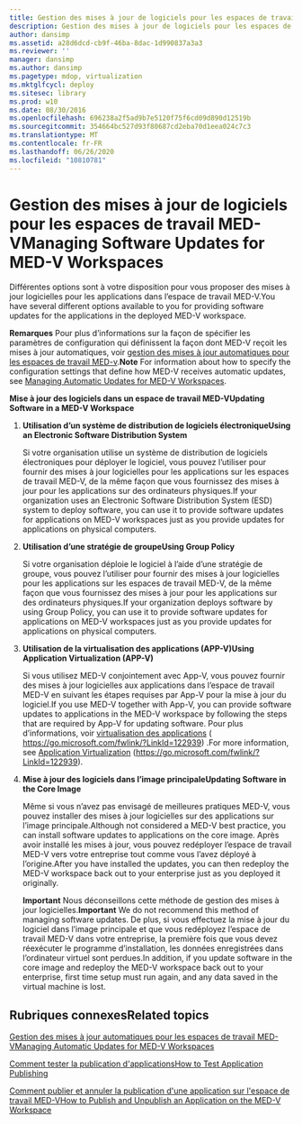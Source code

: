```yaml
---
title: Gestion des mises à jour de logiciels pour les espaces de travail MED-V
description: Gestion des mises à jour de logiciels pour les espaces de travail MED-V
author: dansimp
ms.assetid: a28d6dcd-cb9f-46ba-8dac-1d990837a3a3
ms.reviewer: ''
manager: dansimp
ms.author: dansimp
ms.pagetype: mdop, virtualization
ms.mktglfcycl: deploy
ms.sitesec: library
ms.prod: w10
ms.date: 08/30/2016
ms.openlocfilehash: 696238a2f5ad9b7e5120f75f6cd09d890d12519b
ms.sourcegitcommit: 354664bc527d93f80687cd2eba70d1eea024c7c3
ms.translationtype: MT
ms.contentlocale: fr-FR
ms.lasthandoff: 06/26/2020
ms.locfileid: "10810781"
---
```

# <span data-ttu-id="b8061-103">Gestion des mises à jour de logiciels pour les espaces de travail MED-V</span><span class="sxs-lookup"><span data-stu-id="b8061-103">Managing Software Updates for MED-V Workspaces</span></span>


<span data-ttu-id="b8061-104">Différentes options sont à votre disposition pour vous proposer des mises à jour logicielles pour les applications dans l’espace de travail MED-V.</span><span class="sxs-lookup"><span data-stu-id="b8061-104">You have several different options available to you for providing software updates for the applications in the deployed MED-V workspace.</span></span>

<span data-ttu-id="b8061-105">**Remarques**  Pour plus d’informations sur la façon de spécifier les paramètres de configuration qui définissent la façon dont MED-V reçoit les mises à jour automatiques, voir [gestion des mises à jour automatiques pour les espaces de travail MED-v](managing-automatic-updates-for-med-v-workspaces.md).</span><span class="sxs-lookup"><span data-stu-id="b8061-105">**Note** For information about how to specify the configuration settings that define how MED-V receives automatic updates, see [Managing Automatic Updates for MED-V Workspaces](managing-automatic-updates-for-med-v-workspaces.md).</span></span>

 

**<span data-ttu-id="b8061-106">Mise à jour des logiciels dans un espace de travail MED-V</span><span class="sxs-lookup"><span data-stu-id="b8061-106">Updating Software in a MED-V Workspace</span></span>**

1.  **<span data-ttu-id="b8061-107">Utilisation d’un système de distribution de logiciels électronique</span><span class="sxs-lookup"><span data-stu-id="b8061-107">Using an Electronic Software Distribution System</span></span>**

    <span data-ttu-id="b8061-108">Si votre organisation utilise un système de distribution de logiciels électroniques pour déployer le logiciel, vous pouvez l’utiliser pour fournir des mises à jour logicielles pour les applications sur les espaces de travail MED-V, de la même façon que vous fournissez des mises à jour pour les applications sur des ordinateurs physiques.</span><span class="sxs-lookup"><span data-stu-id="b8061-108">If your organization uses an Electronic Software Distribution System (ESD) system to deploy software, you can use it to provide software updates for applications on MED-V workspaces just as you provide updates for applications on physical computers.</span></span>

2.  **<span data-ttu-id="b8061-109">Utilisation d’une stratégie de groupe</span><span class="sxs-lookup"><span data-stu-id="b8061-109">Using Group Policy</span></span>**

    <span data-ttu-id="b8061-110">Si votre organisation déploie le logiciel à l’aide d’une stratégie de groupe, vous pouvez l’utiliser pour fournir des mises à jour logicielles pour les applications sur les espaces de travail MED-V, de la même façon que vous fournissez des mises à jour pour les applications sur des ordinateurs physiques.</span><span class="sxs-lookup"><span data-stu-id="b8061-110">If your organization deploys software by using Group Policy, you can use it to provide software updates for applications on MED-V workspaces just as you provide updates for applications on physical computers.</span></span>

3.  **<span data-ttu-id="b8061-111">Utilisation de la virtualisation des applications (APP-V)</span><span class="sxs-lookup"><span data-stu-id="b8061-111">Using Application Virtualization (APP-V)</span></span>**

    <span data-ttu-id="b8061-112">Si vous utilisez MED-V conjointement avec App-V, vous pouvez fournir des mises à jour logicielles aux applications dans l’espace de travail MED-V en suivant les étapes requises par App-V pour la mise à jour du logiciel.</span><span class="sxs-lookup"><span data-stu-id="b8061-112">If you use MED-V together with App-V, you can provide software updates to applications in the MED-V workspace by following the steps that are required by App-V for updating software.</span></span> <span data-ttu-id="b8061-113">Pour plus d’informations, voir [virtualisation des applications](https://go.microsoft.com/fwlink/?LinkId=122939) ( https://go.microsoft.com/fwlink/?LinkId=122939) .</span><span class="sxs-lookup"><span data-stu-id="b8061-113">For more information, see [Application Virtualization](https://go.microsoft.com/fwlink/?LinkId=122939) (https://go.microsoft.com/fwlink/?LinkId=122939).</span></span>

4.  **<span data-ttu-id="b8061-114">Mise à jour des logiciels dans l’image principale</span><span class="sxs-lookup"><span data-stu-id="b8061-114">Updating Software in the Core Image</span></span>**

    <span data-ttu-id="b8061-115">Même si vous n’avez pas envisagé de meilleures pratiques MED-V, vous pouvez installer des mises à jour logicielles sur des applications sur l’image principale.</span><span class="sxs-lookup"><span data-stu-id="b8061-115">Although not considered a MED-V best practice, you can install software updates to applications on the core image.</span></span> <span data-ttu-id="b8061-116">Après avoir installé les mises à jour, vous pouvez redéployer l’espace de travail MED-V vers votre entreprise tout comme vous l’avez déployé à l’origine.</span><span class="sxs-lookup"><span data-stu-id="b8061-116">After you have installed the updates, you can then redeploy the MED-V workspace back out to your enterprise just as you deployed it originally.</span></span>

    <span data-ttu-id="b8061-117">**Important**  Nous déconseillons cette méthode de gestion des mises à jour logicielles.</span><span class="sxs-lookup"><span data-stu-id="b8061-117">**Important** We do not recommend this method of managing software updates.</span></span> <span data-ttu-id="b8061-118">De plus, si vous effectuez la mise à jour du logiciel dans l’image principale et que vous redéployez l’espace de travail MED-V dans votre entreprise, la première fois que vous devez réexécuter le programme d’installation, les données enregistrées dans l’ordinateur virtuel sont perdues.</span><span class="sxs-lookup"><span data-stu-id="b8061-118">In addition, if you update software in the core image and redeploy the MED-V workspace back out to your enterprise, first time setup must run again, and any data saved in the virtual machine is lost.</span></span>

     

## <span data-ttu-id="b8061-119">Rubriques connexes</span><span class="sxs-lookup"><span data-stu-id="b8061-119">Related topics</span></span>


[<span data-ttu-id="b8061-120">Gestion des mises à jour automatiques pour les espaces de travail MED-V</span><span class="sxs-lookup"><span data-stu-id="b8061-120">Managing Automatic Updates for MED-V Workspaces</span></span>](managing-automatic-updates-for-med-v-workspaces.md)

[<span data-ttu-id="b8061-121">Comment tester la publication d'applications</span><span class="sxs-lookup"><span data-stu-id="b8061-121">How to Test Application Publishing</span></span>](how-to-test-application-publishing.md)

[<span data-ttu-id="b8061-122">Comment publier et annuler la publication d'une application sur l'espace de travail MED-V</span><span class="sxs-lookup"><span data-stu-id="b8061-122">How to Publish and Unpublish an Application on the MED-V Workspace</span></span>](how-to-publish-and-unpublish-an-application-on-the-med-v-workspace.md)

 

 





